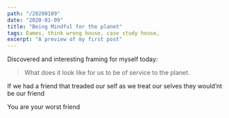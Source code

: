 ```yaml
---
path: "/20200109"
date: "2020-01-09"
title: "Being Mindful for the planet"
tags: Eames, think wrong house, case study house,
excerpt: "A preview of my first post"
---
```


Discovered and interesting framing for myself today:

> What does it look like for us to be of service to the planet. 


If we had a friend that treaded our self as we treat our selves they would’nt be our friend 

You are your worst friend 